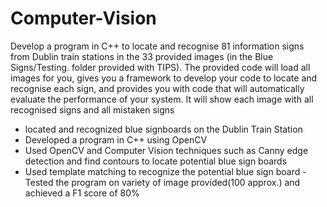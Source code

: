 # Computer-Vision
Develop a program in C++ to locate and recognise 81 information signs from Dublin train stations in the 33 provided images (in the Blue Signs/Testing. folder provided with TIPS).  The provided code will load all images for you, gives you a framework to develop your code to locate and recognise each sign, and provides you with code that will automatically evaluate the performance of your system.  It will show each image with all recognised signs and all mistaken signs
- located and recognized blue signboards on the Dublin Train Station
- Developed a program in C++ using OpenCV
- Used OpenCV and Computer Vision techniques such as Canny edge detection and find contours to locate potential blue sign boards
- Used template matching to recognize the potential blue sign board
-Tested the program on variety of image provided(100 approx.) and achieved a F1 score of 80%
